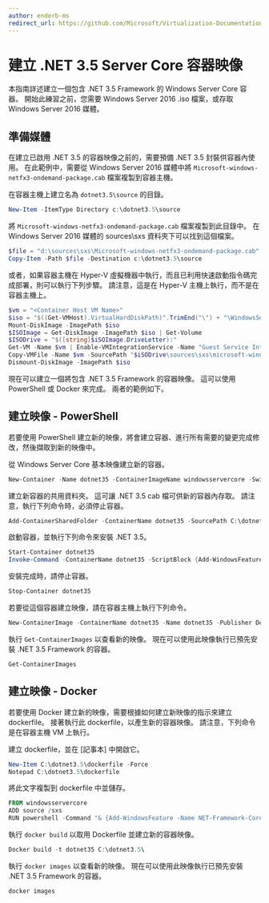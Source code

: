 ```yaml
---
author: enderb-ms
redirect_url: https://github.com/Microsoft/Virtualization-Documentation/tree/master/windows-container-samples
---
```



# 建立 .NET 3.5 Server Core 容器映像

本指南詳述建立一個包含 .NET 3.5 Framework 的 Windows Server Core 容器。 開始此練習之前，您需要 Windows Server 2016 .iso 檔案，或存取 Windows Server 2016 媒體。

## 準備媒體

在建立已啟用 .NET 3.5 的容器映像之前的，需要預備 .NET 3.5 封裝供容器內使用。 在此範例中，需要從 Windows Server 2016 媒體中將 `Microsoft-windows-netfx3-ondemand-package.cab` 檔案複製到容器主機。

在容器主機上建立名為 `dotnet3.5\source` 的目錄。

```powershell
New-Item -ItemType Directory c:\dotnet3.5\source
```

將 `Microsoft-windows-netfx3-ondemand-package.cab` 檔案複製到此目錄中。 在 Windows Server 2016 媒體的 sources\sxs 資料夾下可以找到這個檔案。

```powershell
$file = "d:\sources\sxs\Microsoft-windows-netfx3-ondemand-package.cab"
Copy-Item -Path $file -Destination c:\dotnet3.5\source
``` 
    
或者，如果容器主機在 Hyper-V 虛擬機器中執行，而且已利用快速啟動指令碼完成部署，則可以執行下列步驟。 請注意，這是在 Hyper-V 主機上執行，而不是在容器主機上。 

```powershell
$vm = "<Container Host VM Name>"
$iso = "$((Get-VMHost).VirtualHardDiskPath)".TrimEnd("\") + "\WindowsServerTP4.iso"
Mount-DiskImage -ImagePath $iso
$ISOImage = Get-DiskImage -ImagePath $iso | Get-Volume
$ISODrive = "$([string]$iSOImage.DriveLetter):"
Get-VM -Name $vm | Enable-VMIntegrationService -Name "Guest Service Interface"
Copy-VMFile -Name $vm -SourcePath "$iSODrive\sources\sxs\microsoft-windows-netfx3-ondemand-package.cab" -DestinationPath "c:\dotnet3.5\source\microsoft-windows-netfx3-ondemand-package.cab" -FileSource Host -CreateFullPath
Dismount-DiskImage -ImagePath $iso
```

現在可以建立一個將包含 .NET 3.5 Framework 的容器映像。 這可以使用 PowerShell 或 Docker 來完成。 兩者的範例如下。

## 建立映像 - PowerShell

若要使用 PowerShell 建立新的映像，將會建立容器、進行所有需要的變更完成修改，然後擷取到新的映像中。

從 Windows Server Core 基本映像建立新的容器。

```powershell
New-Container -Name dotnet35 -ContainerImageName windowsservercore -SwitchName "Virtual Switch"
```

建立新容器的共用資料夾。 這可讓 .NET 3.5 cab 檔可供新的容器內存取。  請注意，執行下列命令時，必須停止容器。

```powershell
Add-ContainerSharedFolder -ContainerName dotnet35 -SourcePath C:\dotnet3.5\source -DestinationPath c:\sxs
```

啟動容器，並執行下列命令來安裝 .NET 3.5。

```powershell
Start-Container dotnet35
Invoke-Command -ContainerName dotnet35 -ScriptBlock {Add-WindowsFeature -Name NET-Framework-Core -Source c:\sxs} -RunAsAdministrator
```

安裝完成時，請停止容器。

```powershell
Stop-Container dotnet35
```

若要從這個容器建立映像，請在容器主機上執行下列命令。

```powershell
New-ContainerImage -ContainerName dotnet35 -Name dotnet35 -Publisher Demo -Version 1.0
```

執行 `Get-ContainerImages` 以查看新的映像。 現在可以使用此映像執行已預先安裝 .NET 3.5 Framework 的容器。

```powershell
Get-ContainerImages
```

## 建立映像 - Docker
 
若要使用 Docker 建立新的映像，需要根據如何建立新映像的指示來建立 dockerfile。 接著執行此 dockerfile，以產生新的容器映像。 請注意，下列命令是在容器主機 VM 上執行。

建立 dockerfile，並在 [記事本] 中開啟它。

```powershell
New-Item C:\dotnet3.5\dockerfile -Force
Notepad C:\dotnet3.5\dockerfile
```

將此文字複製到 dockerfile 中並儲存。

```powershell
FROM windowsservercore
ADD source /sxs
RUN powershell -Command "& {Add-WindowsFeature -Name NET-Framework-Core -Source c:\sxs}"
```

執行 `docker build` 以取用 Dockerfile 並建立新的容器映像。

```powershell
Docker build -t dotnet35 C:\dotnet3.5\
```

執行 `docker images` 以查看新的映像。 現在可以使用此映像執行已預先安裝 .NET 3.5 Framework 的容器。

```powershell
docker images
```


<!--HONumber=May16_HO3-->


